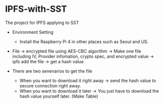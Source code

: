 # IPFS-with-SST
The project for IPFS applying to SST

- Environment Setting
  - Install the Raspberry Pi 4 in other places such as Seoul and US. 

- File -> encrypted file using AES-CBC algorithm -> Make one file including IV, Provider infomation, crypto spec, and encrypted value -> ipfs add the file -> get a hash value

- There are two senenarios to get the file
  - When you want to download it right away -> send the hash value to secure connection right away.
  - When you want to download it later -> You just have to download the hash value yourself later. (Make Table)
